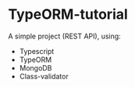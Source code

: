 # TypeORM-tutorial

A simple project (REST API), using:

- Typescript
- TypeORM
- MongoDB
- Class-validator